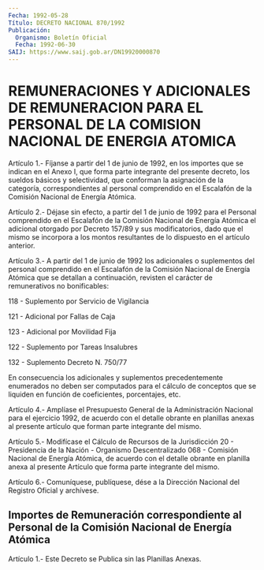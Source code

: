 ```yaml
---
Fecha: 1992-05-28
Título: DECRETO NACIONAL 870/1992
Publicación:
  Organismo: Boletín Oficial
  Fecha: 1992-06-30
SAIJ: https://www.saij.gob.ar/DN19920000870
---
```

# REMUNERACIONES Y ADICIONALES DE REMUNERACION PARA EL PERSONAL DE LA COMISION NACIONAL DE ENERGIA ATOMICA

<a id="1"></a>
Artículo  1.-  Fíjanse a partir del 1 de junio de 1992, en los importes que se indican  en  el Anexo I, que forma parte integrante del  presente  decreto, los sueldos  básicos  y  selectividad,  que conforman  la  asignación  de  la  categoría,  correspondientes  al personal comprendido  en  el  Escalafón  de la Comisión Nacional de Energía Atómica.

<a id="2"></a>
Artículo 2.- Déjase sin efecto, a partir del 1 de junio de 1992 para  el  Personal  comprendido  en  el  Escalafón  de  la Comisión Nacional  de  Energía  Atómica  el  adicional  otorgado por Decreto 157/89 y sus modificatorios, dado que el mismo se  incorpora  a los montos  resultantes  de  lo  dispuesto  en  el  artículo  anterior.

<a id="3"></a>
Artículo 3.- A partir del 1 de junio de 1992 los adicionales o suplementos   del  personal  comprendido  en  el  Escalafón  de  la Comisión Nacional de Energía Atómica que se detallan a continuación, revisten el carácter de remunerativos no bonificables:

118 - Suplemento por Servicio de Vigilancia

121 - Adicional por Fallas de Caja

123 - Adicional por Movilidad Fija

122 - Suplemento por Tareas Insalubres

132 - Suplemento Decreto N. 750/77

En  consecuencia  los  adicionales  y  suplementos  precedentemente enumerados  no  deben  ser  computados para el cálculo de conceptos que  se  liquiden  en función de  coeficientes,  porcentajes,  etc.

<a id="4"></a>
Artículo 4.- Amplíase el Presupuesto General de la Administración  Nacional  para el ejercicio 1992, de acuerdo con el detalle  obrante  en planillas  anexas  al  presente  artículo  que forman parte integrante del mismo.

<a id="5"></a>
Artículo 5.- Modifícase el Cálculo de Recursos de la Jurisdicción 20 - Presidencia de la Nación - Organismo Descentralizado  068  -  Comisión  Nacional  de Energía Atómica, de acuerdo  con  el  detalle  obrante  en planilla anexa  al  presente Artículo que forma parte integrante del mismo.

<a id="6"></a>
Artículo  6.-  Comuníquese,  publíquese,  dése  a la Dirección Nacional del Registro Oficial y archívese.

## Importes    de  Remuneración  correspondiente  al  Personal  de  la Comisión Nacional de Energía Atómica

<a id="1"></a>
Artículo 1.- Este Decreto se Publica sin las Planillas Anexas.